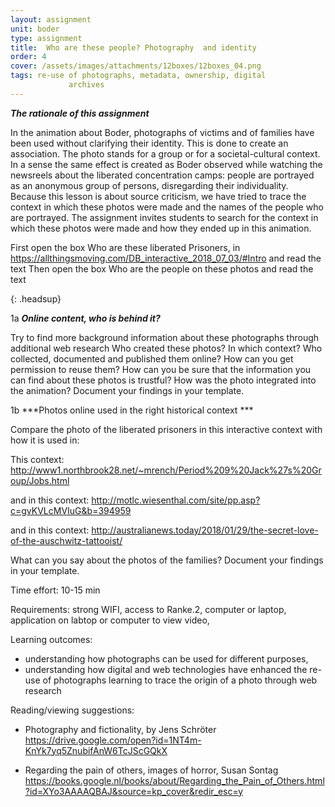 ```yaml
---
layout: assignment
unit: boder
type: assignment
title:  Who are these people? Photography  and identity 
order: 4 
cover: /assets/images/attachments/12boxes/12boxes_04.png
tags: re-use of photographs, metadata, ownership, digital  
             archives 
---
```




***The rationale of this assignment***

In the animation about Boder, photographs of victims and of
families have been used without clarifying their identity. This is
done to create an association. The photo stands for a group or
for a societal-cultural context. In a sense the same effect is
created as Boder observed while watching the newsreels about
the liberated concentration camps: people are portrayed 
as an anonymous group of persons, disregarding their
individuality. 
Because this lesson is about source criticism, we have tried to
trace the context in which these photos were made and the
names of the people who are portrayed. The assignment invites
students to search for the context in which these photos were
made and how they ended up in this animation. 


<!-- more -->



<!-- briefing-student -->


First open the box  Who are these liberated Prisoners, in https://allthingsmoving.com/DB_interactive_2018_07_03/#Intro and read the text
Then open the box Who are the people on these photos  and read the text

{: .headsup}



1a      ***Online content, who is behind it?***

Try to find more background information about these photographs through additional web research 
Who created these photos?
In which context?
Who collected, documented and published them online? 
How can you get permission to reuse them?
How can you be sure that the information you can find about these photos is trustful? 
How was the photo integrated into the animation? 
Document your findings in your template. 



1b      ***Photos online used in the right historical context ***

Compare the photo of the liberated prisoners in this interactive context with how it is used in:

This context: http://www1.northbrook28.net/~mrench/Period%209%20Jack%27s%20Group/Jobs.html
 
and in this context: http://motlc.wiesenthal.com/site/pp.asp?c=gvKVLcMVIuG&b=394959

and in this context: http://australianews.today/2018/01/29/the-secret-love-of-the-auschwitz-tattooist/ 

What can you say about the photos of the families? 
Document your findings in your template.       


<!-- briefing-teacher -->

Time effort: 10-15 min

Requirements:  strong WIFI, access to Ranke.2, computer or laptop,  application on labtop or computer to view video, 

Learning outcomes:
- understanding how photographs can be used for different purposes, 
- understanding how digital and web technologies have enhanced the re-use of photographs
learning to trace the origin of a photo through web research 


Reading/viewing  suggestions:
- Photography and fictionality, by Jens Schröter
https://drive.google.com/open?id=1NT4m-KnYk7yq5ZnubifAnW6TcJScGQkX

- Regarding the pain of others, images of horror, Susan Sontag 
https://books.google.nl/books/about/Regarding_the_Pain_of_Others.html?id=XYo3AAAAQBAJ&source=kp_cover&redir_esc=y 
